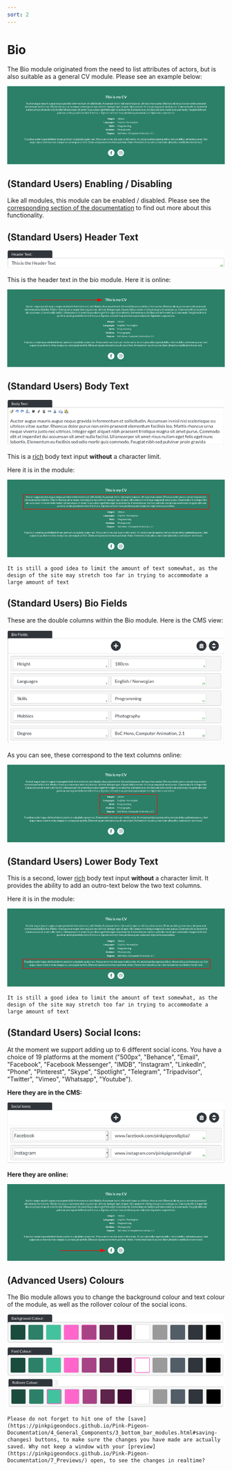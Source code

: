 ```yaml
---
sort: 2
---
```


# Bio

The Bio module originated from the need to list attributes of actors, but is also suitable as a general CV module. Please see an example below:

![Image of the bio module online](https://raw.githubusercontent.com/pinkpigeondocs/Pink-Pigeon-Documentation/master/docs/6_Modules/images/2_bio_online.png)

## (Standard Users) Enabling / Disabling

Like all modules, this module can be enabled / disabled. Please see the [corresponding section of the documentation][endis] to find out more about this functionality.

[endis]: https://pinkpigeondocs.github.io/Pink-Pigeon-Documentation/4_General_Components/4_enabling_disabling_modules.html

## (Standard Users) Header Text

![Image of the header text](https://raw.githubusercontent.com/pinkpigeondocs/Pink-Pigeon-Documentation/master/docs/common_elements_images/header_text.png)

This is the header text in the bio module. Here it is online:

![Image of the bio module header text online](https://raw.githubusercontent.com/pinkpigeondocs/Pink-Pigeon-Documentation/master/docs/6_Modules/images/2_bio_header_online.png)

## (Standard Users) Body Text

![Image of the body text](https://raw.githubusercontent.com/pinkpigeondocs/Pink-Pigeon-Documentation/master/docs/common_elements_images/body_text.png)

This is a [rich](https://pinkpigeondocs.github.io/Pink-Pigeon-Documentation/4_General_Components/6_rich_text_editing.html) body text input **without** a character limit.

Here it is in the module:

![Image of the bio module body text online](https://raw.githubusercontent.com/pinkpigeondocs/Pink-Pigeon-Documentation/master/docs/6_Modules/images/2_bio_body_text_online.png)


```tip
It is still a good idea to limit the amount of text somewhat, as the design of the site may stretch too far in trying to accommodate a large amount of text
```

## (Standard Users) Bio Fields

These are the double columns within the Bio module. Here is the CMS view:

![Image of the bio module fields in the CMS](https://raw.githubusercontent.com/pinkpigeondocs/Pink-Pigeon-Documentation/master/docs/6_Modules/images/2_bio_fields_cms.png)

As you can see, these correspond to the text columns online:

![Image of the bio module fields online](https://raw.githubusercontent.com/pinkpigeondocs/Pink-Pigeon-Documentation/master/docs/6_Modules/images/2_bio_fields_online.png)

## (Standard Users) Lower Body Text

This is a second, lower [rich](https://pinkpigeondocs.github.io/Pink-Pigeon-Documentation/4_General_Components/6_rich_text_editing.html) body text input **without** a character limit. It provides the ability to add an outro-text below the two text columns.

Here it is in the module:

![Image of the bio module lower body text online](https://raw.githubusercontent.com/pinkpigeondocs/Pink-Pigeon-Documentation/master/docs/6_Modules/images/2_bio_lower_body_text_online.png)


```tip
It is still a good idea to limit the amount of text somewhat, as the design of the site may stretch too far in trying to accommodate a large amount of text
```

## (Standard Users) Social Icons:

At the moment we support adding up to 6 different social icons. You have a choice of 19 platforms at the moment ("500px", "Behance", "Email", "Facebook", "Facebook Messenger", "IMDB", "Instagram", "LinkedIn", "Phone", "Pinterest", "Skype", "Spotlight", "Telegram", "Tripadvisor", "Twitter", "Vimeo", "Whatsapp", "Youtube").

**Here they are in the CMS:**

![Image of the bio module social icons in the CMS](https://raw.githubusercontent.com/pinkpigeondocs/Pink-Pigeon-Documentation/master/docs/6_Modules/images/2_bio_social_icons_cms.png)

**Here they are online:**

![Image of the bio module social icons in the CMS](https://raw.githubusercontent.com/pinkpigeondocs/Pink-Pigeon-Documentation/master/docs/6_Modules/images/2_bio_social_icons_online.png)


## (Advanced Users) Colours

The Bio module allows you to change the background colour and text colour of the module, as well as the rollover colour of the social icons.

![Image of the standard colours](https://raw.githubusercontent.com/pinkpigeondocs/Pink-Pigeon-Documentation/master/docs/common_elements_images/standard_colours.png)
![Image of the bio module social icons rollover colour in the CMS](https://raw.githubusercontent.com/pinkpigeondocs/Pink-Pigeon-Documentation/master/docs/6_Modules/images/2_bio_social_icon_rollover.png)



```tip
Please do not forget to hit one of the [save](https://pinkpigeondocs.github.io/Pink-Pigeon-Documentation/4_General_Components/3_bottom_bar_modules.html#saving-changes) buttons, to make sure the changes you have made are actually saved. Why not keep a window with your [preview](https://pinkpigeondocs.github.io/Pink-Pigeon-Documentation/7_Previews/) open, to see the changes in realtime?
```